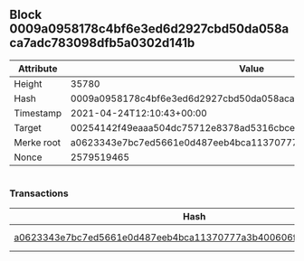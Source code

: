 ## Block 0009a0958178c4bf6e3ed6d2927cbd50da058aca7adc783098dfb5a0302d141b

Attribute | Value
--- | ---
Height | 35780
Hash | 0009a0958178c4bf6e3ed6d2927cbd50da058aca7adc783098dfb5a0302d141b
Timestamp | 2021-04-24T12:10:43+00:00
Target | 00254142f49eaaa504dc75712e8378ad5316cbcead634704b3734b6271167cc4
Merke root | a0623343e7bc7ed5661e0d487eeb4bca11370777a3b400606f7682d1d4f628e4
Nonce | 2579519465

```

```

### Transactions

Hash | Amount
--- | ---
[a0623343e7bc7ed5661e0d487eeb4bca11370777a3b400606f7682d1d4f628e4](a0623343e7bc7ed5661e0d487eeb4bca11370777a3b400606f7682d1d4f628e4.md) | 10.00000000 SKEPTI 
